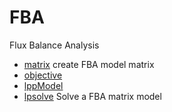 ﻿# FBA

Flux Balance Analysis

+ [matrix](FBA/matrix.1) create FBA model matrix
+ [objective](FBA/objective.1) 
+ [lppModel](FBA/lppModel.1) 
+ [lpsolve](FBA/lpsolve.1) Solve a FBA matrix model
